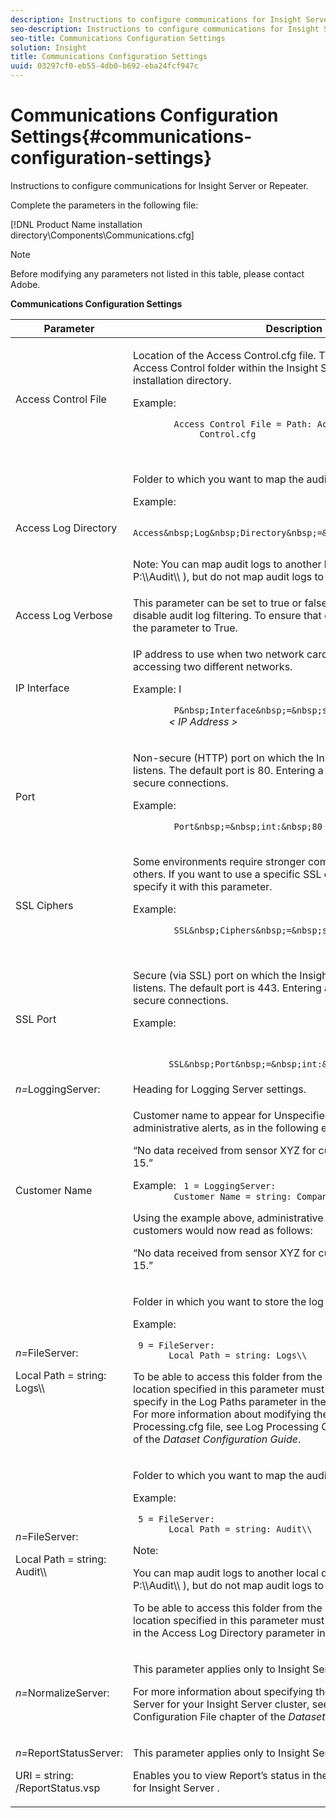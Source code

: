```yaml
---
description: Instructions to configure communications for Insight Server or Repeater.
seo-description: Instructions to configure communications for Insight Server or Repeater.
seo-title: Communications Configuration Settings
solution: Insight
title: Communications Configuration Settings
uuid: 03297cf0-eb55-4db0-b692-eba24fcf947c
---
```


# Communications Configuration Settings{#communications-configuration-settings}

Instructions to configure communications for Insight Server or Repeater.

Complete the parameters in the following file:

[!DNL Product Name installation directory\Components\Communications.cfg]

>[!NOTE]
>
>Before modifying any parameters not listed in this table, please contact Adobe.

<table id="table_C87F1150E53548F484A8C0CFE91F1079"> 
 <desc> 
  <b>Communications Configuration Settings </b> 
 </desc> 
 <thead> 
  <tr> 
   <th colname="col1" class="entry"> Parameter </th> 
   <th colname="col2" class="entry"> Description </th> 
  </tr> 
 </thead>
 <tbody> 
  <tr> 
   <td colname="col1"> Access Control File </td> 
   <td colname="col2"> <p>Location of the <span class="filepath"> Access Control.cfg </span> file. The default location is the <span class="filepath"> Access Control </span> folder within the <span class="keyword"> Insight Server </span> or <span class="wintitle"> Repeater </span> installation directory. </p> <p>Example: <code> 
      <filepath>
        Access&nbsp;Control&nbsp;File&nbsp;=&nbsp;Path:&nbsp;Access&nbsp;Control\\Access 
       &nbsp;&nbsp;&nbsp;&nbsp;&nbsp;&nbsp;Control.cfg 
      </filepath> </code> </p> </td> 
  </tr> 
  <tr> 
   <td colname="col1"> Access Log Directory </td> 
   <td colname="col2"> <p>Folder to which you want to map the audit logs. </p> <p>Example: <code> 
      <filepath>
        Access&amp;nbsp;Log&amp;nbsp;Directory&amp;nbsp;=&amp;nbsp;string:&amp;nbsp;Audit\\ 
      </filepath> </code> </p> <p> <p>Note:  You can map audit logs to another local drive (example: <span class="filepath"> string: P:\\Audit\\ </span>), but do not map audit logs to a network drive. </p> </p> </td> 
  </tr> 
  <tr> 
   <td colname="col1"> Access Log Verbose </td> 
   <td colname="col2"> This parameter can be set to true or false. It is used to enable and disable audit log filtering. To ensure that every request is logged, set the parameter to True. </td> 
  </tr> 
  <tr> 
   <td colname="col1"> IP Interface </td> 
   <td colname="col2"> <p>IP address to use when two network cards are available for accessing two different networks. </p> <p>Example: I <code> 
      <filepath>
        P&amp;nbsp;Interface&amp;nbsp;=&amp;nbsp;string: 
      </filepath> </code><i>&lt; <span class="filepath"> IP Address </span>&gt;</i> </p> </td> 
  </tr> 
  <tr> 
   <td colname="col1"> Port </td> 
   <td colname="col2"> <p>Non-secure (HTTP) port on which the <span class="keyword"> Insight Server </span> or <span class="wintitle"> Repeater </span> listens. The default port is 80. Entering a value of 0 disables non-secure connections. </p> <p>Example: <code> 
      <filepath>
        Port&amp;nbsp;=&amp;nbsp;int:&amp;nbsp;80 
      </filepath> </code> </p> </td> 
  </tr> 
  <tr> 
   <td colname="col1"> SSL Ciphers </td> 
   <td colname="col2"> Some environments require stronger communication security than others. If you want to use a specific SSL cipher suite, you can specify it with this parameter. <p>Example: <code> 
      <filepath>
        SSL&amp;nbsp;Ciphers&amp;nbsp;=&amp;nbsp;string:&amp;nbsp;AES256-SHA256 
      </filepath> </code> </p> </td> 
  </tr> 
  <tr> 
   <td colname="col1"> SSL Port </td> 
   <td colname="col2"> <p>Secure (via SSL) port on which the <span class="keyword"> Insight Server </span> or <span class="wintitle"> Repeater </span> listens. The default port is 443. Entering a value of 0 disables secure connections. </p> <p>Example: <span class="filepath"></span> </p> <code> 
     <filepath>
       SSL&amp;nbsp;Port&amp;nbsp;=&amp;nbsp;int:&amp;nbsp;443 
     </filepath> </code> </td> 
  </tr> 
  <tr> 
   <td colname="col1"> <i>n=</i>LoggingServer: </td> 
   <td colname="col2"> Heading for Logging Server settings. </td> 
  </tr> 
  <tr> 
   <td colname="col1"> Customer Name </td> 
   <td colname="col2"> <p>Customer name to appear for Unspecified customers in administrative alerts, as in the following example: </p> <p>“No data received from sensor XYZ for customer 'Unspecified' in 15.” </p> <p>Example: <code> 1&nbsp;=&nbsp;LoggingServer:&nbsp; 
      &nbsp;&nbsp;Customer&nbsp;Name&nbsp;=&nbsp;string:&nbsp;CompanyAB </code> </p> <p>Using the example above, administrative alerts for Unspecified customers would now read as follows: </p> <p>“No data received from sensor XYZ for customer ‘CompanyAB’ in 15.” </p> </td> 
  </tr> 
  <tr> 
   <td colname="col1"> <p> <i>n=</i>FileServer: </p> <p> Local Path = string: Logs\\ </p> </td> 
   <td colname="col2"> <p>Folder in which you want to store the log files. </p> <p>Example: </p> <code> 9&nbsp;=&nbsp;FileServer:&nbsp; 
     &nbsp;&nbsp;Local&nbsp;Path&nbsp;=&nbsp;string:&nbsp;Logs\\ </code> <p>To be able to access this folder from the <span class="wintitle"> Server Files Manager </span>, the location specified in this parameter must match the location that you specify in the Log Paths parameter in the <span class="filepath"> Log Processing.cfg </span> file. For more information about modifying the Logs directory in the <span class="filepath"> Log Processing.cfg </span> file, see Log Processing Configuration File chapter of the <i>Dataset Configuration Guide</i>. </p> </td> 
  </tr> 
  <tr> 
   <td colname="col1"> <p> <i>n=</i>FileServer: </p> <p> Local Path = string: Audit\\ </p> </td> 
   <td colname="col2"> <p>Folder to which you want to map the audit logs. </p> <p>Example: </p> <code> 5&nbsp;=&nbsp;FileServer:&nbsp; 
     &nbsp;&nbsp;Local&nbsp;Path&nbsp;=&nbsp;string:&nbsp;Audit\\ </code> <p>Note:  <p>You can map audit logs to another local drive (example: <span class="filepath"> string: P:\\Audit\\ </span>), but do not map audit logs to a network drive. </p> <p>To be able to access this folder from the <span class="wintitle"> Server Files Manager </span>, the location specified in this parameter must match the location that you in the Access Log Directory parameter in this file. </p> </p> </td> 
  </tr> 
  <tr> 
   <td colname="col1"> <i>n=</i>NormalizeServer: </td> 
   <td colname="col2"> <p>This parameter applies only to <span class="keyword"> Insight Server </span>. </p> <p>For more information about specifying the Centralized Normalization Server for your <span class="keyword"> Insight Server </span> cluster, see Log Processing Configuration File chapter of the <i>Dataset Configuration Guide</i>. </p> </td> 
  </tr> 
  <tr> 
   <td colname="col1"> <p> <i>n=</i>ReportStatusServer: </p> <p> URI = string: /ReportStatus.vsp </p> </td> 
   <td colname="col2"> <p>This parameter applies only to <span class="keyword"> Insight Server </span>. </p> <p>Enables you to view <span class="keyword"> Report’s </span> status in the Detailed Status interface for <span class="keyword"> Insight Server </span>. </p> </td> 
  </tr> 
 </tbody> 
</table>

